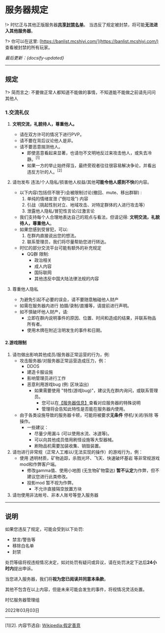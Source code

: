 # 服务器规定

!> 时忆正与其他正版服务器[**共享封禁名单**](/zh-CN/dev/api.md)。
当违反了规定被封禁，将可能**无法进入其他服务器**。

?> 你可以在这里: [https://banlist.mcshiyi.com/](https://banlist.mcshiyi.com/) 查看被封禁的所有玩家。

*最后更新：{docsify-updated}*

------
## 规定

?> 简而言之: 不要做正常人都知道不能做的事情，不知道能不能做之前请先问问其他人

### 1.交流礼仪

1. **文明交流，礼貌待人，尊重他人。**
    - 请在双方许可的情况下进行PVP。
    - 请不要在背后议论他人是非。
    - 请不要恶意揣测他人。
        - 即使恶意看起来显著，也请勿不文明地反过来攻击他人，或失去冷静。<sup>[1]</sup>
        - 如果一方的举止始终得当，最终旁观者往往很容易解决争论，并看出违反方针的人。<sup>[2]</sup> 

2. 请勿发布 违法/个人隐私/损害他人权益/其他**可能令他人感到不快**的内容。
    - 以下内容(包括但不限于)会被限制讨论(撤回、mute、移出群聊) :  
        1. 单纯的情绪宣泄  ("倒垃圾") 内容 
        2. 引战（挑起性别对立、地域攻击、对特定群体的人进行攻击等）
        3. 泄露他人隐私/冒犯性言论/过激言论
    - 我们支持每个人合理地表达自己的观点与看法，但请记得: **文明交流，礼貌待人，尊重他人**。
    - 如果您感到受冒犯，可以:
        1. 在群内直接说出您的想法。
        2. 联系管理员，我们将尽量帮助您进行转达。
    - 时忆的部分交流平台可能有额外的补充规定
        - QQ群 限制:
            - 政治相关
            - 成人内容
            - 国际联网
            - 其他违反中国大陆法律法规的内容

        
3. 尊重他人隐私
    - 为避免引起不必要的误会，请不要随意触碰他人财产
    - 如需在服务器内进行 拍摄/录制/直播等，请提前进行声明。
    - 如不慎破坏他人财产，请:
        - 立即在群内说明事件的原因、位置、时间和造成的结果，并联系物品所有者。
        - 使用木牌在附近注明发生的事件和日期。

#### 2.游戏限制

1. 请勿做出影响其他成员/服务器正常运营的行为，例:
    - 攻击服务器/对服务器正常运营造成压力，例：
      - DDOS
      - 建造卡服设施
      - 影响管理员进行工作
      - 恶意利用游戏bug (例: 区块溢出)
        - 如果需要使用 "特性(游戏bug)"，建议先在群内询问，或联系管理员。
            - 您可以在[【服务器信息】](/zh-CN/guide/serverInfo.md)查看对应服务器的特殊说明
            - 管理将会告知此特性是否能在服务器内使用。
    - 由于各类设施导致的服务器卡顿，可能将被要求**无条件** 停机/关闭/拆除 等操作。
        - 一些建议：
            - 尽量少用漏斗 (可以使用水流、冰道等)。
            - 可以向其他成员借用刷怪设施等大型器械。
            - 刷物品机需要加装收集、销毁装置。
2. 请勿进行非常规（正常人工难以/无法实现的操作）的游戏行为，例：
    - 使用 透明材质，矿物追踪，杀戮光环、飞天、快速破坏基岩 等非常规游戏mod和作弊客户端。
      - 修改gamma值、使用小地图 (无生物矿物雷达) **暂不认定**为作弊，但不建议您进行此类修改。
      - 投影mod 暂不视为作弊。
        - 不允许直接隔空放置方块
3. 请勿使用非法帐号、非本人账号等登入服务器
-------

## 说明

如果您违反了规定，可能会受到以下处罚: 

- 禁言/警告等
- 移除白名单
- 封禁

处罚等级将视违规情况决定，如对处罚有疑问或异议，请在处罚决定下达后**24小时内**提出申诉。

当您进入服务器，我们将**视为您已阅读并同意本条款**。

其他不包含在以上内容，但是未来可能会发生的事件，将视情况灵活处置。

时忆服务器管理组  

2022年03月03日  

-----
[1][2]. 内容节选自: [Wikipedia:假定善意](https://zh.wikipedia.org/wiki/Wikipedia:%E5%81%87%E5%AE%9A%E5%96%84%E6%84%8F)
